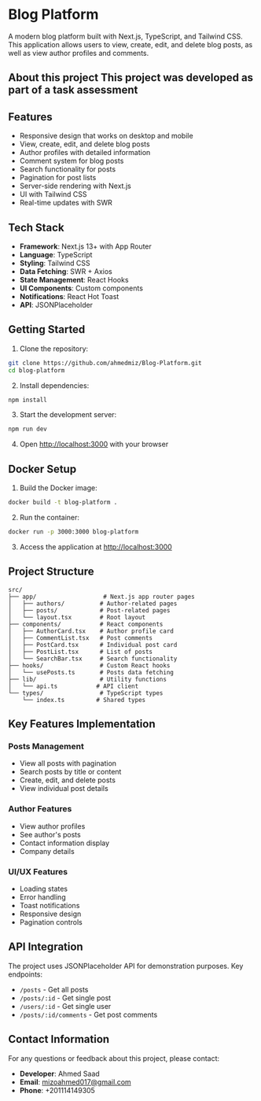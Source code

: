# Blog Platform

A modern blog platform built with Next.js, TypeScript, and Tailwind CSS. This application allows users to view, create, edit, and delete blog posts, as well as view author profiles and comments.

## About this project This project was developed as part of a task assessment

## Features

- Responsive design that works on desktop and mobile
- View, create, edit, and delete blog posts
- Author profiles with detailed information
- Comment system for blog posts
- Search functionality for posts
- Pagination for post lists
- Server-side rendering with Next.js
- UI with Tailwind CSS
- Real-time updates with SWR

## Tech Stack

- **Framework**: Next.js 13+ with App Router
- **Language**: TypeScript
- **Styling**: Tailwind CSS
- **Data Fetching**: SWR + Axios
- **State Management**: React Hooks
- **UI Components**: Custom components
- **Notifications**: React Hot Toast
- **API**: JSONPlaceholder

## Getting Started

1. Clone the repository:

```bash
git clone https://github.com/ahmedmiz/Blog-Platform.git
cd blog-platform
```

2. Install dependencies:

```bash
npm install
```

3. Start the development server:

```bash
npm run dev
```

4. Open [http://localhost:3000](http://localhost:3000) with your browser

## Docker Setup

1. Build the Docker image:

```bash
docker build -t blog-platform .
```

2. Run the container:

```bash
docker run -p 3000:3000 blog-platform
```

3. Access the application at [http://localhost:3000](http://localhost:3000)

## Project Structure

```
src/
├── app/                   # Next.js app router pages
│   ├── authors/          # Author-related pages
│   ├── posts/            # Post-related pages
│   └── layout.tsx        # Root layout
├── components/           # React components
│   ├── AuthorCard.tsx    # Author profile card
│   ├── CommentList.tsx   # Post comments
│   ├── PostCard.tsx      # Individual post card
│   ├── PostList.tsx      # List of posts
│   └── SearchBar.tsx     # Search functionality
├── hooks/                # Custom React hooks
│   └── usePosts.ts       # Posts data fetching
├── lib/                  # Utility functions
│   └── api.ts           # API client
└── types/                # TypeScript types
    └── index.ts         # Shared types
```

## Key Features Implementation

### Posts Management

- View all posts with pagination
- Search posts by title or content
- Create, edit, and delete posts
- View individual post details

### Author Features

- View author profiles
- See author's posts
- Contact information display
- Company details

### UI/UX Features

- Loading states
- Error handling
- Toast notifications
- Responsive design
- Pagination controls

## API Integration

The project uses JSONPlaceholder API for demonstration purposes. Key endpoints:

- `/posts` - Get all posts
- `/posts/:id` - Get single post
- `/users/:id` - Get single user
- `/posts/:id/comments` - Get post comments

## Contact Information

For any questions or feedback about this project, please contact:

- **Developer**: Ahmed Saad
- **Email**: <mizoahmed017@gmail.com>
- **Phone**: +201114149305
